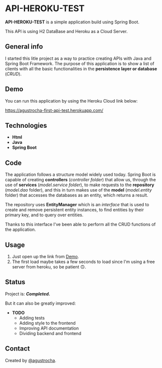 # **API-HEROKU-TEST**

**API-HEROKU-TEST** is a simple application build using Spring Boot.

This API is using H2 DataBase and Heroku as a Cloud Server.


## **General info**

I started this litle project as a way to practice creating APIs with Java and Spring Boot Framework. The purpose of this application is to show a list of clients with all the basic functionalities in the **persistence layer or database** (*CRUD*).


## **Demo**

You can run this application by using the Heroku Cloud link below:

https://agustrocha-first-api-test.herokuapp.com/


## **Technologies**

- **Html**
- **Java**
- **Spring Boot**



## **Code**
The application follows a structure model widely used today. Spring Boot is capable of creating **controllers** (*controller folder*) that allow us, through the use of **services** (*model.service folder*), to make requests to the **repository** (*model.dao* folder), and this in turn makes use of the **model** (*model.entity* folder) that accesses the databases as an entity, which returns a result.

The repository uses **EntityManager** which is an *interface* that is used to create and remove persistent entity instances, to find entities by their primary key, and to query over entities.

Thanks to this interface I've been able to perform all the CRUD functions of the application.

## **Usage**

1. Just open up the link from [Demo](https://agustrocha-first-api-test.herokuapp.com/).
2. The first load maybe takes a few seconds to load since I'm using a free server from heroku, so be patient 🙃.


## **Status**

Project is: **_Completed._**

But it can also be greatly improved: 

- **TODO**
    - Adding tests
    - Adding style to the frontend
    - Improving API documentation
    - Dividing backend and frontend


## **Contact**

Created by [@agustrocha](https://www.linkedin.com/in/agust%C3%ADn-torres-02bbbb1a8/).
